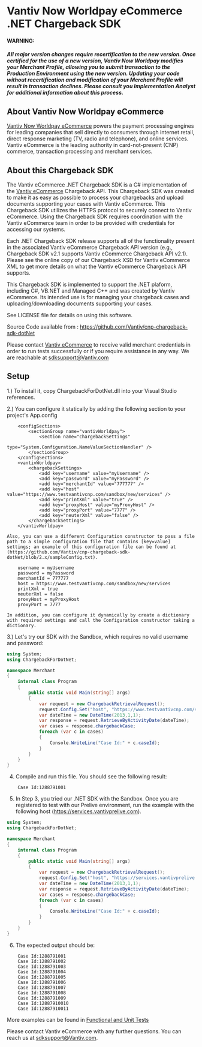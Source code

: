 Vantiv Now Worldpay eCommerce .NET Chargeback SDK
=====================

#### WARNING:
##### All major version changes require recertification to the new version. Once certified for the use of a new version, Vantiv Now Worldpay modifies your Merchant Profile, allowing you to submit transaction to the Production Environment using the new version. Updating your code without recertification and modification of your Merchant Profile will result in transaction declines. Please consult you Implementation Analyst for additional information about this process.

About Vantiv Now Worldpay eCommerce
------------
[Vantiv Now Worldpay eCommerce](https://developer.vantiv.com/community/ecommerce) powers the payment processing engines for leading companies that sell directly to consumers through  internet retail, direct response marketing (TV, radio and telephone), and online services. Vantiv eCommerce is the leading authority in card-not-present (CNP) commerce, transaction processing and merchant services.


About this Chargeback SDK
--------------
The Vantiv eCommerce .NET Chargeback SDK is a C# implementation of the [Vantiv eCommerce](https://developer.vantiv.com/docs/DOC-1196) Chargeback API. This Chargeback SDK was created to make it as easy as possible to process your chargebacks and upload documents supporting your cases with Vantiv eCommerce. This Chargeback SDK utilizes the HTTPS protocol to securely connect to Vantiv eCommerce. Using the Chargeback SDK requires coordination with the Vantiv eCommerce team in order to be provided with credentials for accessing our systems.

Each .NET Chargeback SDK release supports all of the functionality present in the associated Vantiv eCommerce Chargeback API version (e.g., Chargeback SDK v2.1 supports Vantiv eCommerce Chargeback API v2.1). Please see the online copy of our Chargeback XSD for Vantiv eCommerce XML to get more details on what the Vantiv eCommerce Chargeback API supports.

This Chargeback SDK is implemented to support the .NET plaform, including C#, VB.NET and Managed C++ and was created by Vantiv eCommerce. Its intended use is for managing your chargeback cases and uploading/downloading documents supporting your cases.

See LICENSE file for details on using this software.

Source Code available from : https://github.com/Vantiv/cnp-chargeback-sdk-dotNet

Please contact [Vantiv eCommerce](http://developer.vantiv.com/community/ecommerce) to receive valid merchant credentials in order to run tests successfully or if you require assistance in any way.  We are reachable at sdksupport@Vantiv.com

Setup
-----

1.) To install it, copy ChargebackForDotNet.dll into your Visual Studio references.

2.) You can configure it statically by adding the following section to your project's App.config
```
    <configSections>
        <sectionGroup name="vantivWorldpay">
            <section name="chargebackSettings"
                     type="System.Configuration.NameValueSectionHandler" />
        </sectionGroup>
    </configSections>
    <vantivWorldpay>
        <chargebackSettings>
            <add key="username" value="myUsername" />
            <add key="password" value="myPassword" />
            <add key="merchantId" value="777777" />
            <add key="host" value="https://www.testvantivcnp.com/sandbox/new/services" />
            <add key="printXml" value="true" />
            <add key="proxyHost" value="myProxyHost" />
            <add key="proxyPort" value="7777" />
            <add key="neuterXml" value="false" />
        </chargebackSettings>
    </vantivWorldpay>
```
    Also, you can use a different Configuration constructor to pass a file path to a simple configuration file that contains [key=value] settings; an example of this configuration file can be found at (https://github.com/Vantiv/cnp-chargeback-sdk-dotNet/blob/2.x/sampleConfig.txt). 
```
    username = myUsername
    password = myPassword
    merchantId = 777777
    host = https://www.testvantivcnp.com/sandbox/new/services
    printXml = true
    neuterXml = false
    proxyHost = myProxyHost
    proxyPort = 7777
```
    In addition, you can configure it dynamically by create a dictionary with required settings and call the Configuration constructor taking a dictionary.

3.) Let's try our SDK with the Sandbox, which requires no valid username and password:  

```c#
using System;
using ChargebackForDotNet;

namespace Merchant
{
    internal class Program
    {
        public static void Main(string[] args)
        {
            var request = new ChargebackRetrievalRequest();
            request.Config.Set("host", "https://www.testvantivcnp.com/sandbox/new/services");
            var dateTime = new DateTime(2013,1,1);
            var response = request.RetrieveByActivityDate(dateTime);
            var cases = response.chargebackCase;
            foreach (var c in cases)
            {
                Console.WriteLine("Case Id:" + c.caseId);
            }
        }
    }
}
```

4) Compile and run this file.  You should see the following result:
~~~
    Case Id:1288791001
~~~

5) In Step 3, you tried our .NET SDK with the Sandbox. Once you are registered to test with our Prelive environment, run the example with the following host (https://services.vantivprelive.com).

```c#
using System;
using ChargebackForDotNet;

namespace Merchant
{
    internal class Program
    {
        public static void Main(string[] args)
        {
            var request = new ChargebackRetrievalRequest();
            request.Config.Set("host", "https://services.vantivprelive.com");
            var dateTime = new DateTime(2013,1,1);
            var response = request.RetrieveByActivityDate(dateTime);
            var cases = response.chargebackCase;
            foreach (var c in cases)
            {
                Console.WriteLine("Case Id:" + c.caseId);
            }
        }
    }
}
```

6) The expected output should be:
~~~
    Case Id:1288791001
    Case Id:1288791002
    Case Id:1288791003
    Case Id:1288791004
    Case Id:1288791005
    Case Id:1288791006
    Case Id:1288791007
    Case Id:1288791008
    Case Id:1288791009
    Case Id:12887910010
    Case Id:12887910011
~~~

More examples can be found in [Functional and Unit Tests](https://github.com/Vantiv/cnp-chargeback-sdk-dotNet/tree/2.x/ChargebackForDotNetTest)

Please contact Vantiv eCommerce with any further questions. You can reach us at sdksupport@Vantiv.com.
